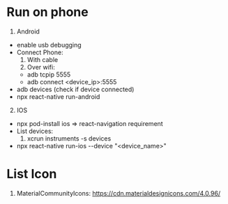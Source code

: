 # Run on phone
1. Android
  * enable usb debugging
  * Connect Phone:
    1. With cable
    2. Over wifi:
      * adb tcpip 5555
      * adb connect <device_ip>:5555
  * adb devices (check if device connected)
  * npx react-native run-android
2. IOS
  * npx pod-install ios => react-navigation requirement
  * List devices:
    1. xcrun instruments -s devices
  * npx react-native run-ios --device "<device_name>"


# List Icon
1. MaterialCommunityIcons: <https://cdn.materialdesignicons.com/4.0.96/>
